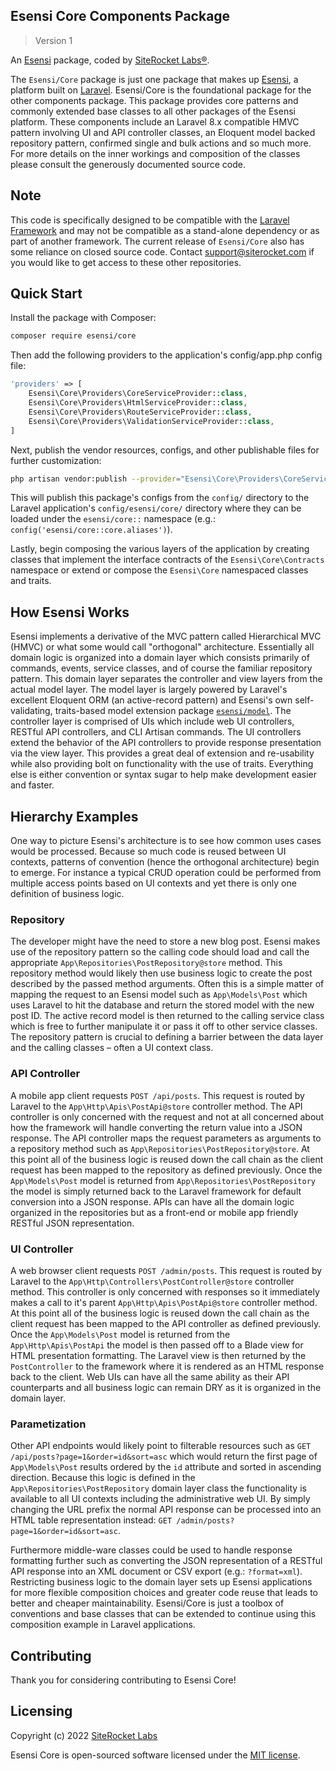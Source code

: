 ## Esensi Core Components Package

> Version 1

An [Esensi](https://github.com/esensi) package, coded by [SiteRocket Labs®](https://www.siterocket.com).

The `Esensi/Core` package is just one package that makes up [Esensi](https://github.com/esensi), a platform built on [Laravel](https://laravel.com). Esensi/Core is the foundational package for the other components package. This package provides core patterns and commonly extended base classes to all other packages of the Esensi platform. These components include an Laravel 8.x compatible HMVC pattern involving UI and API controller classes, an Eloquent model backed repository pattern, confirmed single and bulk actions and so much more. For more details on the inner workings and composition of the classes please consult the generously documented source code.

## Note

This code is specifically designed to be compatible with the [Laravel Framework](https://laravel.com) and may not be compatible as a stand-alone dependency or as part of another framework. The current release of `Esensi/Core` also has some reliance on closed source code. Contact [support@siterocket.com](https://www.siterocket.com/contact) if you would like to get access to these other repositories.

## Quick Start

Install the package with Composer: 

```bash
composer require esensi/core
```

Then add the following providers to the application's config/app.php config file:

```php
'providers' => [
    Esensi\Core\Providers\CoreServiceProvider::class,
    Esensi\Core\Providers\HtmlServiceProvider::class,
    Esensi\Core\Providers\RouteServiceProvider::class,
    Esensi\Core\Providers\ValidationServiceProvider::class,
]
```

Next, publish the vendor resources, configs, and other publishable files for further customization:

```bash
php artisan vendor:publish --provider="Esensi\Core\Providers\CoreServiceProvider"
```

This will publish this package's configs from the `config/` directory to the Laravel application's `config/esensi/core/` directory where they can be loaded under the `esensi/core::` namespace (e.g.: `config('esensi/core::core.aliases')`).

Lastly, begin composing the various layers of the application by creating classes that implement the interface contracts of the `Esensi\Core\Contracts` namespace or extend or compose the `Esensi\Core` namespaced classes and traits.

## How Esensi Works

Esensi implements a derivative of the MVC pattern called Hierarchical MVC (HMVC) or what some would call "orthogonal" architecture. Essentially all domain logic is organized into a domain layer which consists primarily of commands, events, service classes, and of course the familiar repository pattern. This domain layer separates the controller and view layers from the actual model layer. The model layer is largely powered by Laravel's excellent Eloquent ORM (an active-record pattern) and Esensi's own self-validating, traits-based model extension package [`esensi/model`](https://github.com/esensi/model). The controller layer is comprised of UIs which include web UI controllers, RESTful API controllers, and CLI Artisan commands. The UI controllers extend the behavior of the API controllers to provide response presentation via the view layer. This provides a great deal of extension and re-usability while also providing bolt on functionality with the use of traits. Everything else is either convention or syntax sugar to help make development easier and faster.

## Hierarchy Examples

One way to picture Esensi's architecture is to see how common uses cases would be processed. Because so much code is reused between UI contexts, patterns of convention (hence the orthogonal architecture) begin to emerge. For instance a typical CRUD operation could be performed from multiple access points based on UI contexts and yet there is only one definition of business logic.

### Repository

The developer might have the need to store a new blog post. Esensi makes use of the repository pattern so the calling code should load and call the appropriate `App\Repositories\PostRepository@store` method. This repository method would likely then use business logic to create the post described by the passed method arguments. Often this is a simple matter of mapping the request to an Esensi model such as `App\Models\Post` which uses Laravel to hit the database and return the stored model with the new post ID. The active record model is then returned to the calling service class which is free to further manipulate it or pass it off to other service classes. The repository pattern is crucial to defining a barrier between the data layer and the calling classes – often a UI context class.

### API Controller

A mobile app client requests `POST /api/posts`. This request is routed by Laravel to the `App\Http\Apis\PostApi@store` controller method. The API controller is only concerned with the request and not at all concerned about how the framework will handle converting the return value into a JSON response. The API controller maps the request parameters as arguments to a repository method such as `App\Repositories\PostRepository@store`. At this point all of the business logic is reused down the call chain as the client request has been mapped to the repository as defined previously. Once the `App\Models\Post` model is returned from `App\Repositories\PostRepository` the model is simply returned back to the Laravel framework for default conversion into a JSON response. APIs can have all the domain logic organized in the repositories but as a front-end or mobile app friendly RESTful JSON representation.

### UI Controller

A web browser client requests `POST /admin/posts`. This request is routed by Laravel to the `App\Http\Controllers\PostController@store` controller method. This controller is only concerned with responses so it immediately makes a call to it's parent `App\Http\Apis\PostApi@store` controller method. At this point all of the business logic is reused down the call chain as the client request has been mapped to the API controller as defined previously. Once the `App\Models\Post` model is returned from the `App\Http\Apis\PostApi` the model is then passed off to a Blade view for HTML presentation formatting. The Laravel view is then returned by the `PostController` to the framework where it is rendered as an HTML response back to the client. Web UIs can have all the same ability as their API counterparts and all business logic can remain DRY as it is organized in the domain layer.

### Parametization

Other API endpoints would likely point to filterable resources such as `GET /api/posts?page=1&order=id&sort=asc` which would return the first page of `App\Models\Post` results ordered by the `id` attribute and sorted in ascending direction. Because this logic is defined in the `App\Repositories\PostRepository` domain layer class the functionality is available to all UI contexts including the administrative web UI. By simply changing the URL prefix the normal API response can be processed into an HTML table representation instead: `GET /admin/posts?page=1&order=id&sort=asc`.

Furthermore middle-ware classes could be used to handle response formatting further such as converting the JSON representation of a RESTful API response into an XML document or CSV export (e.g.: `?format=xml`). Restricting business logic to the domain layer sets up Esensi applications for more flexible composition choices and greater code reuse that leads to better and cheaper maintainability. Esensi/Core is just a toolbox of conventions and base classes that can be extended to continue using this composition example in Laravel applications.

## Contributing

Thank you for considering contributing to Esensi Core!

## Licensing

Copyright (c) 2022 [SiteRocket Labs](https://www.siterocket.com)

Esensi Core is open-sourced software licensed under the [MIT license](LICENSE.md).
